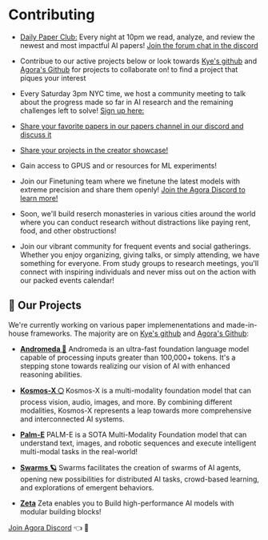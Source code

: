# Contributing

- [Daily Paper Club:](https://discord.gg/t5QxhyvUG9) Every night at 10pm we read, analyze, and review the newest and most impactful AI papers! [Join the forum chat in the discord](https://discord.gg/t5QxhyvUG9)

- Contribue to our active projects below or look towards [Kye's github](https://github.com/kyegomez) and [Agora's Github](https://github.com/Agora-X) for projects to collaborate on! to find a project that piques your interest

- Every Saturday 3pm NYC time, we host a community meeting to talk about the progress made so far in AI research and the remaining challenges left to solve! [Sign up here:]((https://discord.gg/t5QxhyvUG9))

- [Share your favorite papers in our papers channel in our discord and discuss it](https://discord.gg/t5QxhyvUG9)

- [Share your projects in the creator showcase!](https://discord.gg/t5QxhyvUG9)

- Gain access to GPUS and or resources for ML experiments!

- Join our Finetuning team where we finetune the latest models with extreme precision and share them openly! [Join the Agora Discord to learn more!](https://discord.gg/t5QxhyvUG9) 

- Soon, we'll build reserch monasteries in various cities around the world where you can conduct research without distractions like paying rent, food, and other obstructions!

- Join our vibrant community for frequent events and social gatherings. Whether you enjoy organizing, giving talks, or simply attending, we have something for everyone. From study groups to research meetings, you'll connect with inspiring individuals and never miss out on the action with our packed events calendar!

<!-- - [For any projects you would like to receive support through infra and or marketing support, fill out the following form and submit it as an issue in github!]() -->


## 🎇 Our Projects

We're currently working on various paper implemenentations and made-in-house frameworks. The majority are on [Kye's github](https://github.com/kyegomez) and [Agora's Github](https://github.com/Agora-X):

- **[Andromeda 🌌](https://github.com/kyegomez/Andromeda)**
Andromeda is an ultra-fast foundation language model capable of processing inputs greater than 100,000+ tokens. It's a stepping stone towards realizing our vision of AI with enhanced reasoning abilities.

- **[Kosmos-X 🌕](https://github.com/kyegomez/Kosmos-X)**
Kosmos-X is a multi-modality foundation model that can process vision, audio, images, and more. By combining different modalities, Kosmos-X represents a leap towards more comprehensive and interconnected AI systems.

- **[Palm-E](https://github.com/kyegomez/PALM-E)**
PALM-E is a SOTA Multi-Modality Foundation model that can understand text, images, and robotic sequences and execute intelligent multi-modal tasks in the real-world!

- **[Swarms 🪐](https://github.com/kyegomez/swarms)**
Swarms facilitates the creation of swarms of AI agents, opening new possibilities for distributed AI tasks, crowd-based learning, and explorations of emergent behaviors.

- **[Zeta](https://github.com/kyegomez/zeta)**
Zeta enables you to Build high-performance AI models with modular building blocks!

[Join Agora Discord](https://discord.gg/t5QxhyvUG9) 👈 💬